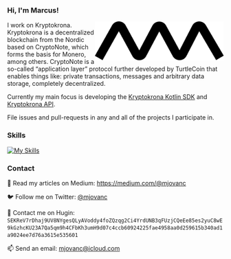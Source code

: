 ### Hi, I'm Marcus!

[<img src="https://raw.githubusercontent.com/kryptokrona/Styleguide/main/Logo/Black%20-%20logo.svg" width=300 align=right>](https://kryptokrona.org/)

I work on Kryptokrona. Kryptokrona is a decentralized blockchain from the Nordic based on CryptoNote, which forms the basis for Monero, among others. CryptoNote is a so-called “application layer” protocol further developed by TurtleCoin that enables things like: private transactions, messages and arbitrary data storage, completely decentralized.

Currently my main focus is developing the [Kryptokrona Kotlin SDK](https://github.com/kryptokrona/kryptokrona-kotlin-sdk) and [Kryptokrona API](https://github.com/kryptokrona/kryptokrona-api).

File issues and pull-requests in any and all of the projects I participate in. 

### Skills

[![My Skills](https://skills.thijs.gg/icons?i=java,kotlin,ktor,spring,hibernate,gradle,maven,idea,py,git,docker,bash,mysql,postgres,prometheus,linux,ansible,nginx,jenkins,github,githubactions,gitlab,aws,azure&theme=dark)](https://skills.thijs.gg)


### Contact

🔮 Read my articles on Medium: https://medium.com/@mjovanc

🐦 Follow me on Twitter: [@mjovanc](https://twitter.com/mjovanc/)

💬 Contact me on Hugin: `SEKReV7rDhaj9UV8NYgesQLyAVoddy4foZQzqg2Ci4YrdUNB3qFUzjCQeEe85es2yuC8wE9kGzhcKU23A7Qa5qm9h4CFbKh3umH9d07c4ccb60924225fae4958aa0d259615b340ad1a9024ee7d76a3615e535601`

📫 Send an email: mjovanc@icloud.com
